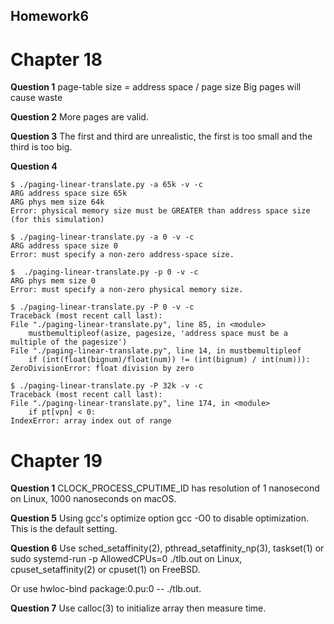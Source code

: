 ## Homework6

# Chapter 18

**Question 1**
page-table size = address space / page size
Big pages will cause waste

**Question 2**
More pages are valid.

**Question 3**
The first and third are unrealistic, the first is too small and the third is too big.

**Question 4**
```
$ ./paging-linear-translate.py -a 65k -v -c
ARG address space size 65k
ARG phys mem size 64k
Error: physical memory size must be GREATER than address space size (for this simulation)

$ ./paging-linear-translate.py -a 0 -v -c
ARG address space size 0
Error: must specify a non-zero address-space size.

$  ./paging-linear-translate.py -p 0 -v -c
ARG phys mem size 0
Error: must specify a non-zero physical memory size.

$ ./paging-linear-translate.py -P 0 -v -c
Traceback (most recent call last):
File "./paging-linear-translate.py", line 85, in <module>
    mustbemultipleof(asize, pagesize, 'address space must be a multiple of the pagesize')
File "./paging-linear-translate.py", line 14, in mustbemultipleof
    if (int(float(bignum)/float(num)) != (int(bignum) / int(num))):
ZeroDivisionError: float division by zero

$ ./paging-linear-translate.py -P 32k -v -c
Traceback (most recent call last):
File "./paging-linear-translate.py", line 174, in <module>
    if pt[vpn] < 0:
IndexError: array index out of range
```

# Chapter 19

**Question 1**
CLOCK_PROCESS_CPUTIME_ID has resolution of 1 nanosecond on Linux, 1000 nanoseconds on macOS.

**Question 5**
Using gcc's optimize option gcc -O0 to disable optimization. This is the default setting.

**Question 6**
Use sched_setaffinity(2), pthread_setaffinity_np(3), taskset(1) or sudo systemd-run -p AllowedCPUs=0 ./tlb.out on Linux, cpuset_setaffinity(2) or cpuset(1) on FreeBSD.

Or use hwloc-bind package:0.pu:0 -- ./tlb.out.

**Question 7**
Use calloc(3) to initialize array then measure time.
